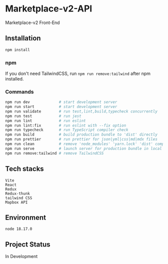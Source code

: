 # Marketplace-v2-API

Marketplace-v2 Front-End

## Installation

```sh
npm install
```

### npm

If you don't need TailwindCSS, run `npm run remove:tailwind` after npm installed.

### Commands

```sh
npm run dev             # start development server
npm run start           # start development server
npm run validate        # run test,lint,build,typecheck concurrently
npm run test            # run jest
npm run lint            # run eslint
npm run lint:fix        # run eslint with --fix option
npm run typecheck       # run TypeScript compiler check
npm run build           # build production bundle to 'dist' directly
npm run prettier        # run prettier for json|yml|css|md|mdx files
npm run clean           # remove 'node_modules' 'yarn.lock' 'dist' completely
npm run serve           # launch server for production bundle in local
npm run remove:tailwind # remove TailwindCSS
```

## Tech stacks
```
Vite
React
Redux
Redux-thunk
tailwind CSS
Mapbox API
```

## Environment
```
node 18.17.0
```

## Project Status

In Development